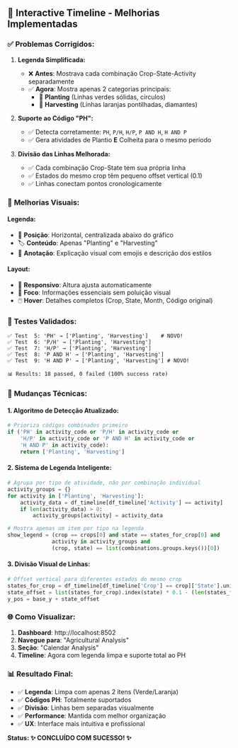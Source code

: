 ## 🎯 Interactive Timeline - Melhorias Implementadas

### ✅ **Problemas Corrigidos:**

1. **Legenda Simplificada:**
   - ❌ **Antes**: Mostrava cada combinação Crop-State-Activity separadamente
   - ✅ **Agora**: Mostra apenas 2 categorias principais:
     - 🌱 **Planting** (Linhas verdes sólidas, círculos)
     - 🌾 **Harvesting** (Linhas laranjas pontilhadas, diamantes)

2. **Suporte ao Código "PH":**
   - ✅ Detecta corretamente: `PH`, `P/H`, `H/P`, `P AND H`, `H AND P`
   - ✅ Gera atividades de Plantio **E** Colheita para o mesmo período

3. **Divisão das Linhas Melhorada:**
   - ✅ Cada combinação Crop-State tem sua própria linha
   - ✅ Estados do mesmo crop têm pequeno offset vertical (0.1)
   - ✅ Linhas conectam pontos cronologicamente

### 🎨 **Melhorias Visuais:**

#### **Legenda:**
- 📍 **Posição**: Horizontal, centralizada abaixo do gráfico
- 🏷️ **Conteúdo**: Apenas "Planting" e "Harvesting"
- 📝 **Anotação**: Explicação visual com emojis e descrição dos estilos

#### **Layout:**
- 🔄 **Responsivo**: Altura ajusta automaticamente
- 🎯 **Foco**: Informações essenciais sem poluição visual
- 🖱️ **Hover**: Detalhes completos (Crop, State, Month, Código original)

### 🧪 **Testes Validados:**

```
✅ Test  5: 'PH' → ['Planting', 'Harvesting']    # NOVO!
✅ Test  6: 'P/H' → ['Planting', 'Harvesting']
✅ Test  7: 'H/P' → ['Planting', 'Harvesting'] 
✅ Test  8: 'P AND H' → ['Planting', 'Harvesting']
✅ Test  9: 'H AND P' → ['Planting', 'Harvesting'] # NOVO!

📊 Results: 18 passed, 0 failed (100% success rate)
```

### 🔧 **Mudanças Técnicas:**

#### **1. Algoritmo de Detecção Atualizado:**
```python
# Prioriza códigos combinados primeiro
if ('PH' in activity_code or 'P/H' in activity_code or 
    'H/P' in activity_code or 'P AND H' in activity_code or
    'H AND P' in activity_code):
    return ['Planting', 'Harvesting']
```

#### **2. Sistema de Legenda Inteligente:**
```python
# Agrupa por tipo de atividade, não por combinação individual
activity_groups = {}
for activity in ['Planting', 'Harvesting']:
    activity_data = df_timeline[df_timeline['Activity'] == activity]
    if len(activity_data) > 0:
        activity_groups[activity] = activity_data

# Mostra apenas um item por tipo na legenda
show_legend = (crop == crops[0] and state == states_for_crop[0] and 
              activity in activity_groups and 
              (crop, state) == list(combinations.groups.keys())[0])
```

#### **3. Divisão Visual de Linhas:**
```python
# Offset vertical para diferentes estados do mesmo crop
states_for_crop = df_timeline[df_timeline['Crop'] == crop]['State'].unique()
state_offset = list(states_for_crop).index(state) * 0.1 - (len(states_for_crop) - 1) * 0.05
y_pos = base_y + state_offset
```

### 🌐 **Como Visualizar:**

1. **Dashboard**: http://localhost:8502
2. **Navegue para**: "Agricultural Analysis"
3. **Seção**: "Calendar Analysis" 
4. **Timeline**: Agora com legenda limpa e suporte total ao PH

### 📊 **Resultado Final:**

- ✅ **Legenda**: Limpa com apenas 2 itens (Verde/Laranja)
- ✅ **Códigos PH**: Totalmente suportados
- ✅ **Divisão**: Linhas bem separadas visualmente
- ✅ **Performance**: Mantida com melhor organização
- ✅ **UX**: Interface mais intuitiva e profissional

**Status: ✨ CONCLUÍDO COM SUCESSO! ✨**
